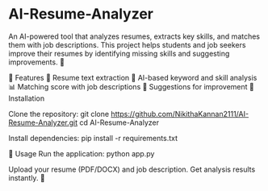 # AI-Resume-Analyzer

An AI-powered tool that analyzes resumes, extracts key skills, and matches them with job descriptions.
This project helps students and job seekers improve their resumes by identifying missing skills and suggesting improvements. 🚀

🔹 Features
📄 Resume text extraction
🤖 AI-based keyword and skill analysis
📊 Matching score with job descriptions
📝 Suggestions for improvement
🔹 Installation

Clone the repository:
git clone https://github.com/NikithaKannan2111/AI-Resume-Analyzer.git
cd AI-Resume-Analyzer

Install dependencies:
pip install -r requirements.txt

🔹 Usage
Run the application:
python app.py

Upload your resume (PDF/DOCX) and job description.
Get analysis results instantly. 🎉
